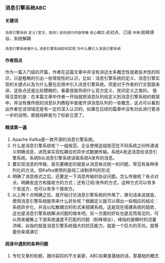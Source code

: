### 消息引擎系统ABC

#### 关键词

`消息引擎系统`
`定义(官方、民间)`
`如何进行内容传输`
`核心概念`:点对点、订阅
`作用`:削峰填谷、系统解耦

`消息引擎系统是什么`
`消息引擎系统如何实现`
`为什么要引入消息引擎系统`

#### 作者观点

作为一篇入门级的开篇，作者在这篇文章中并没有讲述太多概念性或者技术性的知识，只是粗略的引出一些常规性的认识，比如：消息引擎系统的定义、消息引擎实现的关键点以及为什么要在应用中引入消息引擎系统。但是对于作者的行文思路来讲，这些点还是比较模糊的，看着很是热闹什么官方定义、民间定义之类的。
值得注意的是：在本篇文章中作者一开始就把消息队列给定义到消息引擎系统的框架中，并没有像传统的消息队列教程中直接开讲消息队列的一些概念，这点可以看到出作者在该领域还是有一定的深入认识的，如果在后续的篇章中没有对此进行更进一步的说明，那就纯粹是为了标新立意了。

#### 精读第一遍

1. Apache Kafka是一款开源的消息引擎系统。
2. 什么是消息引擎系统呢？一组规范，企业使用这组规范在不同系统之间传递语义明确消息，进而来实现松耦合的异步式数据传输。系统A发送消息给消息引擎系统，系统B从消息引擎系统读取系统A发布的消息。
3. 要实现消息的传输，首先要确定的就是从消息格式统一的问题，常见有各种序列化的方法，但Kafka使用的是纯二进制序列的形式
4. 明确了消息格式之后，还要定一下消息传输的协议问题。怎么传输呢？有点对点，明确发送方和接收方的方式；还有订阅/发布的方式，这种方式可以有多个发送方，也可以有多个接收方。
5. 以上两个点明确之后，就开始讨论消息引擎系统的作用了，换句话来说就是，使用消息引擎系统能带来什么好处呢？根据定义就可以得出一些相应的结论：系统异步化，并且以松散耦合的形式来搭建系统。这是现在搭建系统的趋势，这也是消息引擎系统解决问题的根本吧。另一方面的好处也是显而易见的，可以用来缓解上下游系统速度不匹配的问题（削峰填谷），峰指的是瞬时的流量洪峰，谷指的就是消息引擎系统强大的抗压能力，就是一个巨大的天坑。就等着你来填满它

#### 阅读中遇到的各种问题

1. 专栏文章的标题，跟内容扣的不太紧密，ABC如果是基础的话，那基础的概念